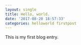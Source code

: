 ```yaml
---
layout: single
title: Hello, world.
date: '2017-08-20 18:57:33'
categories: helloworld firstpost
---
```


This is my first blog entry.
